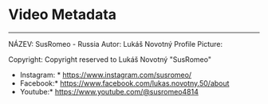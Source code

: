 # Video Metadata
-------------------------


NÁZEV: SusRomeo - Russia
Autor: Lukáš Novotný
Profile Picture: 

Copyright: Copyright reserved to Lukáš Novotný "SusRomeo"
* Instagram: *
 https://www.instagram.com/susromeo/
* Facebook:*
 https://www.facebook.com/lukas.novotny.50/about
* Youtube:* 
https://www.youtube.com/@susromeo4814
